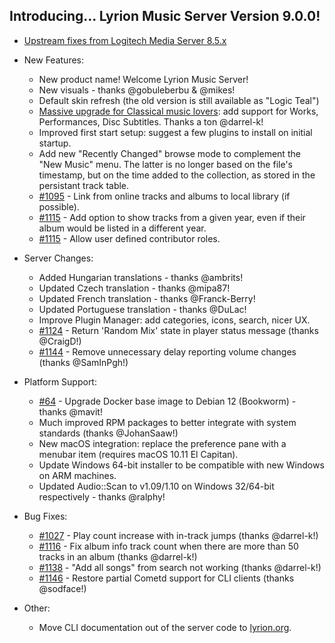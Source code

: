 ## Introducing... Lyrion Music Server Version 9.0.0!

- [Upstream fixes from Logitech Media Server 8.5.x](changelog-lms8.md)

- New Features:

	- New product name! Welcome Lyrion Music Server!
	- New visuals - thanks @gobuleberbu & @mikes!
	- Default skin refresh (the old version is still available as "Logic Teal")
	- [Massive upgrade for Classical music lovers](https://github.com/LMS-Community/slimserver/pull/930): add support for Works, Performances, Disc Subtitles. Thanks a ton @darrel-k!
	- Improved first start setup: suggest a few plugins to install on initial startup.
	- Add new "Recently Changed" browse mode to complement the "New Music" menu. The latter is no longer based on the file's timestamp, but on the time added to the collection, as stored in the persistant track table.
	- [#1095](https://github.com/LMS-Community/slimserver/issues/1095) \- Link from online tracks and albums to local library (if possible).
	- [#1115](https://github.com/LMS-Community/slimserver/pull/1115) \- Add option to show tracks from a given year, even if their album would be listed in a different year.
	- [#1115](https://github.com/LMS-Community/slimserver/pull/1132) \- Allow user defined contributor roles.

- Server Changes:

	- Added Hungarian translations - thanks @ambrits!
	- Updated Czech translation - thanks @mipa87!
	- Updated French translation - thanks @Franck-Berry!
	- Updated Portuguese translation - thanks @DuLac!
	- Improve Plugin Manager: add categories, icons, search, nicer UX.
	- [#1124](https://github.com/LMS-Community/slimserver/pull/1124) \- Return 'Random Mix' state in player status message (thanks @CraigD!)
	- [#1144](https://github.com/LMS-Community/slimserver/pull/1144) \- Remove unnecessary delay reporting volume changes (thanks @SamInPgh!)

- Platform Support:

	- [#64](https://github.com/LMS-Community/slimserver-platforms/pull/64) \- Upgrade Docker base image to Debian 12 (Bookworm) - thanks @mavit!
	- Much improved RPM packages to better integrate with system standards (thanks @JohanSaaw!)
	- New macOS integration: replace the preference pane with a menubar item (requires macOS 10.11 El Capitan).
	- Update Windows 64-bit installer to be compatible with new Windows on ARM machines.
	- Updated Audio::Scan to v1.09/1.10 on Windows 32/64-bit respectively - thanks @ralphy!

- Bug Fixes:

	- [#1027](https://github.com/LMS-Community/slimserver/issues/1027) \- Play count increase with in-track jumps (thanks @darrel-k!)
	- [#1116](https://github.com/LMS-Community/slimserver/pull/1116) \- Fix album info track count when there are more than 50 tracks in an album (thanks @darrel-k!)
	- [#1138](https://github.com/LMS-Community/slimserver/issues/1138) \- "Add all songs" from search not working (thanks @darrel-k!)
	- [#1146](https://github.com/LMS-Community/slimserver/pull/1146) \- Restore partial Cometd support for CLI clients (thanks @sodface!)

- Other:

	- Move CLI documentation out of the server code to [lyrion.org](https://lyrion.org/reference/cli/introduction/).

